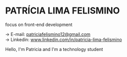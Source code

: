 # PATRÍCIA LIMA FELISMINO 

   focus on front-end development

 -> E-mail: patriciafelismino12@gmail.com           
 -> Linkedin: www.linkedin.com/in/patricia-lima-felismino

  Hello, I'm Patricia and I'm a technology student
